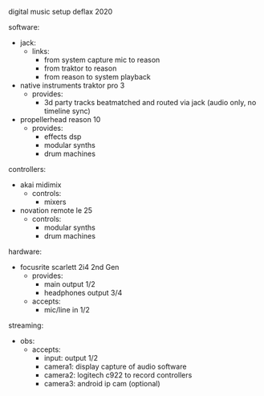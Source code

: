 digital music setup deflax 2020

software:
- jack:
  - links:
    - from system capture mic to reason
    - from traktor to reason
    - from reason to system playback
- native instruments traktor pro 3
  - provides:
    - 3d party tracks beatmatched and routed via jack (audio only, no timeline sync)
- propellerhead reason 10
  - provides:
    - effects dsp
    - modular synths
    - drum machines

controllers:
- akai midimix
  - controls:
    - mixers
- novation remote le 25
  - controls:
    - modular synths
    - drum machines

hardware:
- focusrite scarlett 2i4 2nd Gen
  - provides:
    - main output 1/2
    - headphones output 3/4
  - accepts:
    - mic/line in 1/2

streaming:
- obs:
  - accepts:
    - input:  output 1/2
    - camera1: display capture of audio software
    - camera2: logitech c922 to record controllers
    - camera3: android ip cam (optional)
